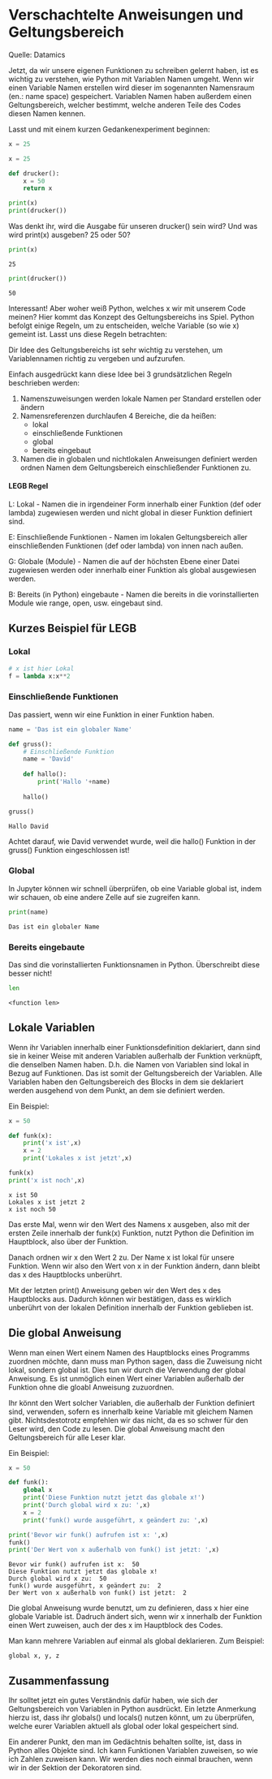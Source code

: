 # Verschachtelte Anweisungen und Geltungsbereich

Quelle: Datamics

Jetzt, da wir unsere eigenen Funktionen zu schreiben gelernt haben, ist es wichtig zu verstehen, wie Python mit Variablen Namen umgeht. Wenn wir einen Variable Namen erstellen wird dieser im sogenannten Namensraum (en.: name space) gespeichert. Variablen Namen haben außerdem einen Geltungsbereich, welcher bestimmt, welche anderen Teile des Codes diesen Namen kennen. 

Lasst und mit einem kurzen Gedankenexperiment beginnen:


```python
x = 25

x = 25

def drucker():
    x = 50
    return x

print(x)
print(drucker())
```

Was denkt ihr, wird die Ausgabe für unseren drucker() sein wird? Und was wird print(x) ausgeben? 25 oder 50?


```python
print(x)
```

    25



```python
print(drucker())
```

    50


Interessant! Aber woher weiß Python, welches x wir mit unserem Code meinen? Hier kommt das Konzept des Geltungsbereichs ins Spiel. Python befolgt einige Regeln, um zu entscheiden, welche Variable (so wie x) gemeint ist. Lasst uns diese Regeln betrachten:

Dir Idee des Geltungsbereichs ist sehr wichtig zu verstehen, um Variablennamen richtig zu vergeben und aufzurufen.

Einfach ausgedrückt kann diese Idee bei 3 grundsätzlichen Regeln beschrieben werden:

1. Namenszuweisungen werden lokale Namen per Standard erstellen oder ändern
2. Namensreferenzen durchlaufen 4 Bereiche, die da heißen:
    * lokal
    * einschließende Funktionen
    * global
    * bereits eingebaut
3. Namen die in globalen und nichtlokalen Anweisungen definiert werden ordnen Namen dem Geltungsbereich einschließender Funktionen zu.

#### LEGB Regel

L: Lokal - Namen die in irgendeiner Form innerhalb einer Funktion (def oder lambda) zugewiesen werden und nicht global in dieser Funktion definiert sind.

E: Einschließende Funktionen - Namen im lokalen Geltungsbereich aller einschließenden Funktionen (def oder lambda) von innen nach außen.

G: Globale (Module) - Namen die auf der höchsten Ebene einer Datei zugewiesen werden oder innerhalb einer Funktion als global ausgewiesen werden.

B: Bereits (in Python) eingebaute - Namen die bereits in die vorinstallierten Module wie range, open, usw. eingebaut sind.

## Kurzes Beispiel für LEGB

### Lokal


```python
# x ist hier Lokal
f = lambda x:x**2
```

### Einschließende Funktionen

Das passiert, wenn wir eine Funktion in einer Funktion haben.


```python
name = 'Das ist ein globaler Name'

def gruss():
    # Einschließende Funktion
    name = 'David'
    
    def hallo():
        print('Hallo '+name)
    
    hallo()

gruss()
```

    Hallo David


Achtet darauf, wie David verwendet wurde, weil die hallo() Funktion in der gruss() Funktion eingeschlossen ist!

### Global

In Jupyter können wir schnell überprüfen, ob eine Variable global ist, indem wir schauen, ob eine andere Zelle auf sie zugreifen kann.


```python
print(name)
```

    Das ist ein globaler Name


### Bereits eingebaute

Das sind die vorinstallierten Funktionsnamen in Python. Überschreibt diese besser nicht!


```python
len
```




    <function len>



## Lokale Variablen

Wenn ihr Variablen innerhalb einer Funktionsdefinition deklariert, dann sind sie in keiner Weise mit anderen Variablen außerhalb der Funktion verknüpft, die denselben Namen haben. D.h. die Namen  von Variablen sind lokal in Bezug auf Funktionen. Das ist somit der Geltungsbereich der Variablen. Alle Variablen haben den Geltungsbereich des Blocks in dem sie deklariert werden ausgehend von dem Punkt, an dem sie definiert werden.

Ein Beispiel:


```python
x = 50

def funk(x):
    print('x ist',x)
    x = 2
    print('Lokales x ist jetzt',x)

funk(x)
print('x ist noch',x)
```

    x ist 50
    Lokales x ist jetzt 2
    x ist noch 50


Das erste Mal, wenn wir den Wert des Namens x ausgeben, also mit der ersten Zeile innerhalb der funk(x) Funktion, nutzt Python die Definition im Hauptblock, also über der Funktion.

Danach ordnen wir x den Wert 2 zu. Der Name x ist lokal für unsere Funktion. Wenn wir also den Wert von x in der Funktion ändern, dann bleibt das x des Hauptblocks unberührt.

Mit der letzten print() Anweisung geben wir den Wert des x des Hauptblocks aus. Dadurch können wir bestätigen, dass es wirklich unberührt von der lokalen Definition innerhalb der Funktion geblieben ist.

## Die global Anweisung

Wenn man einen Wert einem Namen des Hauptblocks eines Programms zuordnen möchte, dann muss man Python sagen, dass die Zuweisung nicht lokal, sondern global ist. Dies tun wir durch die Verwendung der global Anweisung. Es ist unmöglich einen Wert einer Variablen außerhalb der Funktion ohne die gloabl Anweisung zuzuordnen.

Ihr könnt den Wert solcher Variablen, die außerhalb der Funktion definiert sind, verwenden, sofern es innerhalb keine Variable mit gleichem Namen gibt. Nichtsdestotrotz empfehlen wir das nicht, da es so schwer für den Leser wird, den Code zu lesen. Die global Anweisung macht den Geltungsbereich für alle Leser klar.

Ein Beispiel:


```python
x = 50

def funk():
    global x
    print('Diese Funktion nutzt jetzt das globale x!')
    print('Durch global wird x zu: ',x)
    x = 2
    print('funk() wurde ausgeführt, x geändert zu: ',x)

print('Bevor wir funk() aufrufen ist x: ',x)
funk()
print('Der Wert von x außerhalb von funk() ist jetzt: ',x)
```

    Bevor wir funk() aufrufen ist x:  50
    Diese Funktion nutzt jetzt das globale x!
    Durch global wird x zu:  50
    funk() wurde ausgeführt, x geändert zu:  2
    Der Wert von x außerhalb von funk() ist jetzt:  2


Die global Anweisung wurde benutzt, um zu definieren, dass x hier eine globale Variable ist. Dadruch ändert sich, wenn wir x innerhalb der Funktion einen Wert zuweisen, auch der des x im Hauptblock des Codes.

Man kann mehrere Variablen auf einmal als global deklarieren. Zum Beispiel:

    global x, y, z
  
## Zusammenfassung

Ihr solltet jetzt ein gutes Verständnis dafür haben, wie sich der Geltungsbereich von Variablen in Python ausdrückt. Ein letzte Anmerkung hierzu ist, dass ihr globals() und locals() nutzen könnt, um zu überprüfen, welche eurer Variablen aktuell als global oder lokal gespeichert sind.

Ein anderer Punkt, den man im Gedächtnis behalten sollte, ist, dass in Python alles Objekte sind. Ich kann Funktionen Variablen zuweisen, so wie ich Zahlen zuweisen kann. Wir werden dies noch einmal brauchen, wenn wir in der Sektion der Dekoratoren sind.
